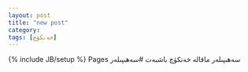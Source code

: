 ```yaml
---
layout: post
title: "new post"
category: 
tags: [خەتكۈچ]
---
```

{% include JB/setup %}
Pages
سەھىپىلەر
ماقالە
خەتكۈچ
باشبەت
#سەھىپىلەر